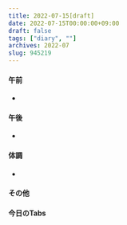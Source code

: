 ```yaml
---
title: 2022-07-15[draft]
date: 2022-07-15T00:00:00+09:00
draft: false
tags: ["diary", ""]
archives: 2022-07
slug: 945219
---
```

#### 午前
- 
#### 午後
- 
#### 体調
- 
#### その他
#### 今日のTabs